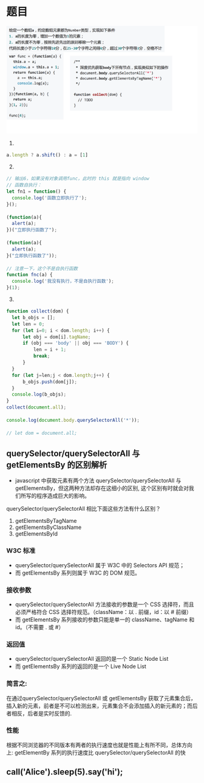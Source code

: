 # 题目

![](https://raw.githubusercontent.com/Krryxa/WORK-LEARNING/master/images/test.png)

1. 
```javascript
a.length ? a.shift() : a = [1]
```

2. 
``` javascript 
// 输出6，如果没有对象调用func，此时的 this 就是指向 window
// 函数自执行：
let fn1 = function() {
  console.log('函数立即执行了');
}();

(function(a){
  alert(a); 
})("立即执行函数了");

(function(a){
  alert(a); 
}("立即执行函数了"));

// 注意一下，这个不是自执行函数
function fnc(a) {
  console.log('我没有执行，不是自执行函数');
}(1);
```

3. 
```javascript
function collect(dom) {
  let b_objs = [];
  let len = 0;
  for (let i=0; i < dom.length; i++) {
      let obj = dom[i].tagName;
      if (obj === 'body' || obj === 'BODY') {
          len = i + 1;
          break;
      }
  }
  for (let j=len;j < dom.length;j++) {
      b_objs.push(dom[j]);
  }
  console.log(b_objs);
}
collect(document.all);

console.log(document.body.querySelectorAll('*'));

// let dom = document.all;
```

## querySelector/querySelectorAll 与 getElementsBy 的区别解析
- javascript 中获取元素有两个方法 querySelector/querySelectorAll 与 getElementsBy，但这两种方法却存在这细小的区别, 这个区别有时就会对我们所写的程序造成巨大的影响。

querySelector/querySelectorAll 相比下面这些方法有什么区别？ 
1. getElementsByTagName 
2. getElementsByClassName 
3. getElementsById

### W3C 标准 
- querySelector/querySelectorAll 属于 W3C 中的 Selectors API 规范；
- 而 getElementsBy 系列则属于 W3C 的 DOM 规范。

### 接收参数 
- querySelector/querySelectorAll 方法接收的参数是一个 CSS 选择符，而且必须严格符合 CSS 选择符规范。（className：以 . 前缀，id：以 # 前缀）
- 而 getElementsBy 系列接收的参数只能是单一的 className、tagName 和 id。（不需要 . 或 #）

### 返回值 
- querySelector/querySelectorAll 返回的是一个 Static Node List
- 而 getElementsBy 系列的返回的是一个 Live Node List

### 简言之: 
在通过querySelector/querySelectorAll 或 getElementsBy 获取了元素集合后，插入新的元素，前者是不可以检测出来，元素集合不会添加插入的新元素的；而后者相反，后者是实时反馈的.

### 性能 
根据不同浏览器的不同版本有两者的执行速度也就是性能上有所不同，总体方向上: getElementBy 系列的执行速度比 querySelector/querySelectorAll 的快

## call('Alice').sleep(5).say('hi');
